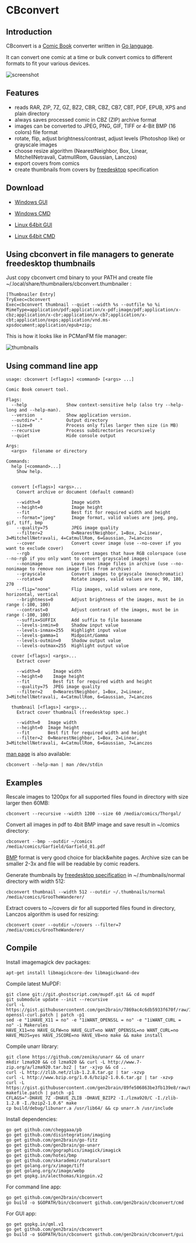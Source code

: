 CBconvert
=========

Introduction
------------

CBconvert is a [Comic Book](http://en.wikipedia.org/wiki/Comic_Book_Archive_file) converter written in [Go language](https://golang.org/).

It can convert one comic at a time or bulk convert comics to different formats to fit your various devices.

![screenshot](https://goo.gl/AxsWsA)

Features
--------

 - reads RAR, ZIP, 7Z, GZ, BZ2, CBR, CBZ, CB7, CBT, PDF, EPUB, XPS and plain directory
 - always saves processed comic in CBZ (ZIP) archive format
 - images can be converted to JPEG, PNG, GIF, TIFF or 4-Bit BMP (16 colors) file format
 - rotate, flip, adjust brightness/contrast, adjust levels (Photoshop like) or grayscale images
 - choose resize algorithm (NearestNeighbor, Box, Linear, MitchellNetravali, CatmullRom, Gaussian, Lanczos)
 - export covers from comics
 - create thumbnails from covers by [freedesktop](http://www.freedesktop.org/wiki/) specification

Download
--------

 - [Windows GUI](https://github.com/gen2brain/cbconvert/releases/download/0.6.0/cbconvert-0.6.zip)
 - [Windows CMD](https://github.com/gen2brain/cbconvert/releases/download/0.6.0/cbconvert-cmd-0.6.zip)

 - [Linux 64bit GUI](https://github.com/gen2brain/cbconvert/releases/download/0.6.0/cbconvert-0.6.tar.gz)
 - [Linux 64bit CMD](https://github.com/gen2brain/cbconvert/releases/download/0.6.0/cbconvert-cmd-0.6.tar.gz)

Using cbconvert in file managers to generate freedesktop thumbnails
-------------------------------------------------------------------

Just copy cbconvert cmd binary to your PATH and create file ~/.local/share/thumbnailers/cbconvert.thumbnailer :
    
    [Thumbnailer Entry]
    TryExec=cbconvert
    Exec=cbconvert thumbnail --quiet --width %s --outfile %o %i
    MimeType=application/pdf;application/x-pdf;image/pdf;application/x-cbz;application/x-cbr;application/x-cb7;application/x-cbt;application/oxps;application/vnd.ms-xpsdocument;application/epub+zip;

This is how it looks like in PCManFM file manager:

![thumbnails](https://goo.gl/I39Otm)


Using command line app
----------------------

    usage: cbconvert [<flags>] <command> [<args> ...]

    Comic Book convert tool.

    Flags:
      --help               Show context-sensitive help (also try --help-long and --help-man).
      --version            Show application version.
      --outdir="."         Output directory
      --size=0             Process only files larger then size (in MB)
      --recursive          Process subdirectories recursively
      --quiet              Hide console output

    Args:
      <args>  filename or directory

    Commands:
      help [<command>...]
        Show help.


      convert [<flags>] <args>...
        Convert archive or document (default command)

        --width=0            Image width
        --height=0           Image height
        --fit                Best fit for required width and height
        --format="jpeg"      Image format, valid values are jpeg, png, gif, tiff, bmp
        --quality=75         JPEG image quality
        --filter=2           0=NearestNeighbor, 1=Box, 2=Linear, 3=MitchellNetravali, 4=CatmullRom, 6=Gaussian, 7=Lanczos
        --cover              Convert cover image (use --no-cover if you want to exclude cover)
        --rgb                Convert images that have RGB colorspace (use --no-rgb if you only want to convert grayscaled images)
        --nonimage           Leave non image files in archive (use --no-nonimage to remove non image files from archive)
        --grayscale          Convert images to grayscale (monochromatic)
        --rotate=0           Rotate images, valid values are 0, 90, 180, 270
        --flip="none"        Flip images, valid values are none, horizontal, vertical
        --brightness=0       Adjust brightness of the images, must be in range (-100, 100)
        --contrast=0         Adjust contrast of the images, must be in range (-100, 100)
        --suffix=SUFFIX      Add suffix to file basename
        --levels-inmin=0     Shadow input value
        --levels-inmax=255   Highlight input value
        --levels-gamma=1     Midpoint/Gamma
        --levels-outmin=0    Shadow output value
        --levels-outmax=255  Highlight output value

      cover [<flags>] <args>...
        Extract cover

        --width=0     Image width
        --height=0    Image height
        --fit         Best fit for required width and height
        --quality=75  JPEG image quality
        --filter=2    0=NearestNeighbor, 1=Box, 2=Linear, 3=MitchellNetravali, 4=CatmullRom, 6=Gaussian, 7=Lanczos

      thumbnail [<flags>] <args>...
        Extract cover thumbnail (freedesktop spec.)

        --width=0   Image width
        --height=0  Image height
        --fit       Best fit for required width and height
        --filter=2  0=NearestNeighbor, 1=Box, 2=Linear, 3=MitchellNetravali, 4=CatmullRom, 6=Gaussian, 7=Lanczos

[man page](https://en.wikipedia.org/wiki/Man_page) is also available:

    cbconvert --help-man | man /dev/stdin

Examples
--------

Rescale images to 1200px for all supported files found in directory with size larger then 60MB:

    cbconvert --recursive --width 1200 --size 60 /media/comics/Thorgal/

Convert all images in pdf to 4bit BMP image and save result in ~/comics directory:

    cbconvert --bmp --outdir ~/comics /media/comics/Garfield/Garfield_01.pdf

[BMP](http://en.wikipedia.org/wiki/BMP_file_format) format is very good choice for black&white pages. Archive size can be smaller 2-3x and file will be readable by comic readers.

Generate thumbnails by [freedesktop specification](http://specifications.freedesktop.org/thumbnail-spec/thumbnail-spec-latest.html) in ~/.thumbnails/normal directory with width 512:

    cbconvert thumbnail --width 512 --outdir ~/.thumbnails/normal /media/comics/GrooTheWanderer/

Extract covers to ~/covers dir for all supported files found in directory, Lanczos algorithm is used for resizing:

    cbconvert cover --outdir ~/covers --filter=7 /media/comics/GrooTheWanderer/

Compile
-------

Install imagemagick dev packages:

    apt-get install libmagickcore-dev libmagickwand-dev

Compile latest MuPDF:

    git clone git://git.ghostscript.com/mupdf.git && cd mupdf
    git submodule update --init --recursive
    curl -L https://gist.githubusercontent.com/gen2brain/7869ac4c6db5933f670f/raw/1619394dc957ae10bcd73c713760993466b4bfea/mupdf-openssl-curl.patch | patch -p1
    sed -e "1iHAVE_X11 = no" -e "1iWANT_OPENSSL = no" -e "1iWANT_CURL = no" -i Makerules
    HAVE_X11=no HAVE_GLFW=no HAVE_GLUT=no WANT_OPENSSL=no WANT_CURL=no HAVE_MUJS=yes HAVE_JSCORE=no HAVE_V8=no make && make install

Compile unarr library:

    git clone https://github.com/zeniko/unarr && cd unarr
    mkdir lzma920 && cd lzma920 && curl -L http://www.7-zip.org/a/lzma920.tar.bz2 | tar -xjvp && cd ..
    curl -L http://zlib.net/zlib-1.2.8.tar.gz | tar -xzvp
    curl -L http://www.bzip.org/1.0.6/bzip2-1.0.6.tar.gz | tar -xzvp
    curl -L https://gist.githubusercontent.com/gen2brain/89fe506863be3fb139e8/raw/8783a7d81e22ad84944d146c5e33beab6dffc641/unarr-makefile.patch | patch -p1
    CFLAGS="-DHAVE_7Z -DHAVE_ZLIB -DHAVE_BZIP2 -I./lzma920/C -I./zlib-1.2.8 -I./bzip2-1.0.6" make
    cp build/debug/libunarr.a /usr/lib64/ && cp unarr.h /usr/include

Install dependencies:

    go get github.com/cheggaaa/pb
    go get github.com/disintegration/imaging
    go get github.com/gen2brain/go-fitz
    go get github.com/gen2brain/go-unarr
    go get github.com/gographics/imagick/imagick
    go get github.com/hotei/bmp
    go get github.com/skarademir/naturalsort
    go get golang.org/x/image/tiff
    go get golang.org/x/image/webp
    go get gopkg.in/alecthomas/kingpin.v2

For command line app:

    go get github.com/gen2brain/cbconvert
    go build -o $GOPATH/bin/cbconvert github.com/gen2brain/cbconvert/cmd

For GUI app:

    go get gopkg.in/qml.v1
    go get github.com/gen2brain/cbconvert
    go build -o $GOPATH/bin/cbconvert github.com/gen2brain/cbconvert/gui
